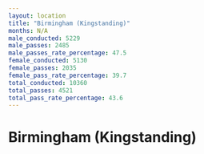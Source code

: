 ```yaml
---
layout: location
title: "Birmingham (Kingstanding)"
months: N/A
male_conducted: 5229
male_passes: 2485
male_passes_rate_percentage: 47.5
female_conducted: 5130
female_passes: 2035
female_pass_rate_percentage: 39.7
total_conducted: 10360
total_passes: 4521
total_pass_rate_percentage: 43.6
---
```


# Birmingham (Kingstanding)
